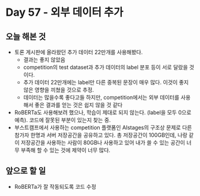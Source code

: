 # Day 57 - 외부 데이터 추가

## 오늘 해본 것

* 토론 게시판에 올라왔던 추가 데이터 22만개를 사용해봤다.
  * 결과는 좋지 않았음
  * competition의 test dataset과 추가 데이터의 label 분포 등이 서로 달랐을 것이다.
  * 추가 데이터 22만개에는 label만 다른 중복된 문장이 매우 많다. 이것이 좋지 않은 영향을 끼쳤을 것으로 추정.
  * 데이터는 많을수록 좋다고들 하지만, competition에서는 외부 데이터를 사용해서 좋은 결과를 얻는 것은 쉽지 않을 것 같다
* RoBERTa도 사용해보려 했으나, 학습이 제대로 되지 않는다. (label을 모두 0으로 예측). 코드에 잘못된 부분이 있는지 찾는 중.
* 부스트캠프에서 사용하는 competition 플랫폼인 AIstages의 구조상 문제로 다른 참가자 한명과 서버 저장공간을 공유하고 있다. 총 저장공간이 100GB인데, 나랑 같이 저장공간을 사용하는 사람이 80GB나 사용하고 있어 내가 쓸 수 있는 공간이 너무 부족해 할 수 있는 것에 제약이 너무 많다.

## 앞으로 할 일

* RoBERTa가 잘 작동되도록 코드 수정
